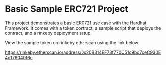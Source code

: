 # Basic Sample ERC721 Project

This project demonstrates a basic ERC721 use case with the Hardhat Framework. It comes with a token contract, a sample script that deploys the contract, and a rinkeby deployment setup.

View the sample token on rinkeby etherscan using the link below:

https://rinkeby.etherscan.io/address/0x20B314EF73f770C51c9bd7ceC930E4d176040f6c 
